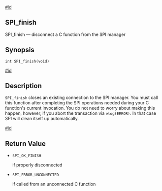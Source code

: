 [#id](#SPI-SPI-FINISH)

## SPI\_finish

SPI\_finish — disconnect a C function from the SPI manager

## Synopsis

```
int SPI_finish(void)
```

[#id](#id-1.8.12.8.3.5)

## Description

`SPI_finish` closes an existing connection to the SPI manager. You must call this function after completing the SPI operations needed during your C function's current invocation. You do not need to worry about making this happen, however, if you abort the transaction via `elog(ERROR)`. In that case SPI will clean itself up automatically.

[#id](#id-1.8.12.8.3.6)

## Return Value

* `SPI_OK_FINISH`

  if properly disconnected

* `SPI_ERROR_UNCONNECTED`

  if called from an unconnected C function